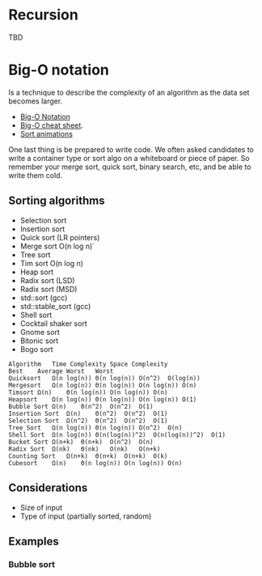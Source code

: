 # Recursion
TBD

# Big-O notation

Is a technique to describe the complexity of an algorithm as the data set
becomes larger.

- [Big-O Notation](https://github.com/deanturpin/Big-O-Notation)
- [Big-O cheat sheet](http://bigocheatsheet.com/).
- [Sort animations](http://www.cs.usfca.edu/~galles/visualization/ComparisonSort.html)

One last thing is be prepared to write code. We often asked candidates to write a container type or sort algo on a whiteboard or piece of paper. So remember your merge sort, quick sort, binary search, etc, and be able to write them cold.


## Sorting algorithms
- Selection sort
- Insertion sort
- Quick sort (LR pointers)
- Merge sort O(n log n)`
- Tree sort
- Tim sort O(n log n)
- Heap sort
- Radix sort (LSD)
- Radix sort (MSD)
- std::sort (gcc)
- std::stable_sort (gcc)
- Shell sort
- Cocktail shaker sort
- Gnome sort
- Bitonic sort
- Bogo sort

```
Algorithm	Time Complexity	Space Complexity
Best	Average	Worst	Worst
Quicksort	Ω(n log(n))	Θ(n log(n))	O(n^2)	O(log(n))
Mergesort	Ω(n log(n))	Θ(n log(n))	O(n log(n))	O(n)
Timsort	Ω(n)	Θ(n log(n))	O(n log(n))	O(n)
Heapsort	Ω(n log(n))	Θ(n log(n))	O(n log(n))	O(1)
Bubble Sort	Ω(n)	Θ(n^2)	O(n^2)	O(1)
Insertion Sort	Ω(n)	Θ(n^2)	O(n^2)	O(1)
Selection Sort	Ω(n^2)	Θ(n^2)	O(n^2)	O(1)
Tree Sort	Ω(n log(n))	Θ(n log(n))	O(n^2)	O(n)
Shell Sort	Ω(n log(n))	Θ(n(log(n))^2)	O(n(log(n))^2)	O(1)
Bucket Sort	Ω(n+k)	Θ(n+k)	O(n^2)	O(n)
Radix Sort	Ω(nk)	Θ(nk)	O(nk)	O(n+k)
Counting Sort	Ω(n+k)	Θ(n+k)	O(n+k)	O(k)
Cubesort	Ω(n)	Θ(n log(n))	O(n log(n))	O(n)

```

## Considerations
- Size of input
- Type of input (partially sorted, random)

## Examples
### Bubble sort

